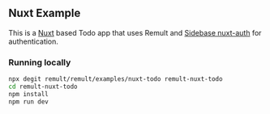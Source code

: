 ## Nuxt Example

This is a [Nuxt](https://nuxt.com/) based Todo app that uses Remult and [Sidebase nuxt-auth](https://github.com/sidebase/nuxt-auth) for authentication.

### Running locally

```bash
npx degit remult/remult/examples/nuxt-todo remult-nuxt-todo
cd remult-nuxt-todo
npm install
npm run dev
```
